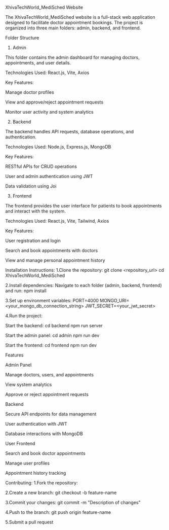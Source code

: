 XhivaTechWorld_MediSched Website

The XhivaTechWorld_MediSched website is a full-stack web application designed to facilitate doctor appointment bookings. The project is organized into three main folders: admin, backend, and frontend.

Folder Structure

1. Admin

This folder contains the admin dashboard for managing doctors, appointments, and user details.

Technologies Used: React.js, Vite, Axios

Key Features:

Manage doctor profiles

View and approve/reject appointment requests

Monitor user activity and system analytics

2. Backend

The backend handles API requests, database operations, and authentication.

Technologies Used: Node.js, Express.js, MongoDB

Key Features:

RESTful APIs for CRUD operations

User and admin authentication using JWT

Data validation using Joi

3. Frontend

The frontend provides the user interface for patients to book appointments and interact with the system.

Technologies Used: React.js, Vite, Tailwind, Axios

Key Features:

User registration and login

Search and book appointments with doctors

View and manage personal appointment history


Installation Instructions:
1.Clone the repository:
git clone <repository_url>
cd XhivaTechWorld_MediSched

2.Install dependencies:
Navigate to each folder (admin, backend, frontend) and run:
npm install

3.Set up environment variables:
PORT=4000
MONGO_URI=<your_mongo_db_connection_string>
JWT_SECRET=<your_jwt_secret>

4.Run the project:

Start the backend:
cd backend
npm run server

Start the admin panel:
cd admin
npm run dev

Start the frontend:
cd frontend
npm run dev


Features

Admin Panel

Manage doctors, users, and appointments

View system analytics

Approve or reject appointment requests

Backend

Secure API endpoints for data management

User authentication with JWT

Database interactions with MongoDB

User Frontend

Search and book doctor appointments

Manage user profiles

Appointment history tracking

Contributing:
1.Fork the repository:

2.Create a new branch:
git checkout -b feature-name

3.Commit your changes:
git commit -m "Description of changes"

4.Push to the branch:
git push origin feature-name

5.Submit a pull request
